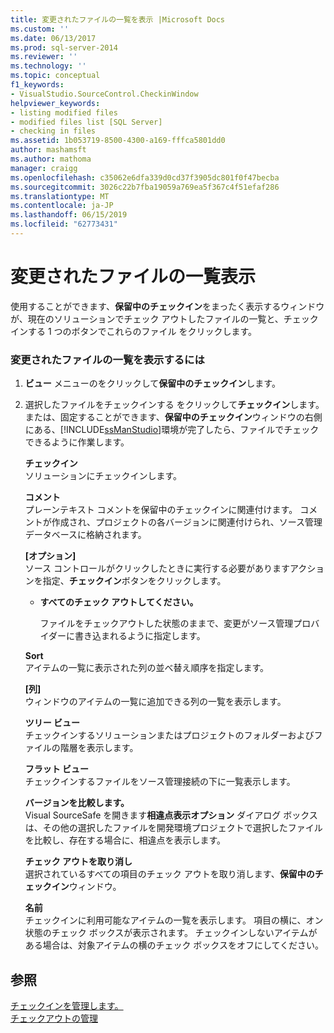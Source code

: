 ```yaml
---
title: 変更されたファイルの一覧を表示 |Microsoft Docs
ms.custom: ''
ms.date: 06/13/2017
ms.prod: sql-server-2014
ms.reviewer: ''
ms.technology: ''
ms.topic: conceptual
f1_keywords:
- VisualStudio.SourceControl.CheckinWindow
helpviewer_keywords:
- listing modified files
- modified files list [SQL Server]
- checking in files
ms.assetid: 1b053719-8500-4300-a169-fffca5801dd0
author: mashamsft
ms.author: mathoma
manager: craigg
ms.openlocfilehash: c35062e6dfa339d0cd37f3905dc801f0f47becba
ms.sourcegitcommit: 3026c22b7fba19059a769ea5f367c4f51efaf286
ms.translationtype: MT
ms.contentlocale: ja-JP
ms.lasthandoff: 06/15/2019
ms.locfileid: "62773431"
---
```

# <a name="view-a-list-of-modified-files"></a>変更されたファイルの一覧表示
  使用することができます、**保留中のチェックイン**をまったく表示するウィンドウが、現在のソリューションでチェック アウトしたファイルの一覧と、チェックインする 1 つのボタンでこれらのファイル をクリックします。  
  
### <a name="to-view-a-list-of-modified-files"></a>変更されたファイルの一覧を表示するには  
  
1.  **ビュー**  メニューのをクリックして**保留中のチェックイン**します。  
  
2.  選択したファイルをチェックインする をクリックして**チェックイン**します。 または、固定することができます、**保留中のチェックイン**ウィンドウの右側にある、[!INCLUDE[ssManStudio](../includes/ssmanstudio-md.md)]環境が完了したら、ファイルでチェックできるように作業します。  
  
     **チェックイン**  
     ソリューションにチェックインします。  
  
     **コメント**  
     プレーンテキスト コメントを保留中のチェックインに関連付けます。 コメントが作成され、プロジェクトの各バージョンに関連付けられ、ソース管理データベースに格納されます。  
  
     **[オプション]**  
     ソース コントロールがクリックしたときに実行する必要がありますアクションを指定、**チェックイン**ボタンをクリックします。  
  
    -   **すべてのチェック アウトしてください。**  
  
         ファイルをチェックアウトした状態のままで、変更がソース管理プロバイダーに書き込まれるように指定します。  
  
     **Sort**  
     アイテムの一覧に表示された列の並べ替え順序を指定します。  
  
     **[列]**  
     ウィンドウのアイテムの一覧に追加できる列の一覧を表示します。  
  
     **ツリー ビュー**  
     チェックインするソリューションまたはプロジェクトのフォルダーおよびファイルの階層を表示します。  
  
     **フラット ビュー**  
     チェックインするファイルをソース管理接続の下に一覧表示します。  
  
     **バージョンを比較します。**  
     Visual SourceSafe を開きます**相違点表示オプション** ダイアログ ボックスは、その他の選択したファイルを開発環境プロジェクトで選択したファイルを比較し、存在する場合に、相違点を表示します。  
  
     **チェック アウトを取り消し**  
     選択されているすべての項目のチェック アウトを取り消します、**保留中のチェックイン**ウィンドウ。  
  
     **名前**  
     チェックインに利用可能なアイテムの一覧を表示します。 項目の横に、オン状態のチェック ボックスが表示されます。 チェックインしないアイテムがある場合は、対象アイテムの横のチェック ボックスをオフにしてください。  
  
## <a name="see-also"></a>参照  
 [チェックインを管理します。](../../2014/database-engine/manage-checkins.md)   
 [チェックアウトの管理](../../2014/database-engine/manage-checkouts.md)  
  
  

